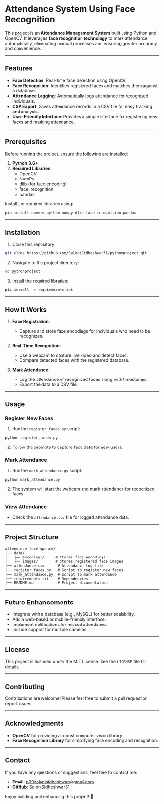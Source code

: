 # Attendance System Using Face Recognition

This project is an **Attendance Management System** built using Python and OpenCV. It leverages **face recognition technology** to mark attendance automatically, eliminating manual processes and ensuring greater accuracy and convenience.

---

## Features

- **Face Detection**: Real-time face detection using OpenCV.
- **Face Recognition**: Identifies registered faces and matches them against a database.
- **Attendance Logging**: Automatically logs attendance for recognized individuals.
- **CSV Export**: Saves attendance records in a CSV file for easy tracking and analysis.
- **User-Friendly Interface**: Provides a simple interface for registering new faces and marking attendance.

---

## Prerequisites

Before running the project, ensure the following are installed:

1. **Python 3.6+**
2. **Required Libraries**:
   - OpenCV
   - NumPy
   - dlib (for face encoding)
   - face_recognition
   - pandas

Install the required libraries using:

```bash
pip install opencv-python numpy dlib face-recognition pandas
```

---

## Installation

1. Clone this repository:

```bash
git clone https://github.com/SaloniSidheshwar31/pythonproject.git
```

2. Navigate to the project directory:

```bash
cd pythonproject
```

3. Install the required libraries:

```bash
pip install -r requirements.txt
```

---

## How It Works

1. **Face Registration**:
   - Capture and store face encodings for individuals who need to be recognized.

2. **Real-Time Recognition**:
   - Use a webcam to capture live video and detect faces.
   - Compare detected faces with the registered database.

3. **Mark Attendance**:
   - Log the attendance of recognized faces along with timestamps.
   - Export the data to a CSV file.

---

## Usage

### Register New Faces

1. Run the `register_faces.py` script:

```bash
python register_faces.py
```

2. Follow the prompts to capture face data for new users.

### Mark Attendance

1. Run the `mark_attendance.py` script:

```bash
python mark_attendance.py
```

2. The system will start the webcam and mark attendance for recognized faces.

### View Attendance

- Check the `attendance.csv` file for logged attendance data.

---

## Project Structure

```
attendance-face-opencv/
|── data/
|   ├── encodings/     # Stores face encodings
|   ├── images/        # Stores registered face images
|── attendance.csv      # Attendance log file
|── register_faces.py   # Script to register new faces
|── mark_attendance.py  # Script to mark attendance
|── requirements.txt    # Dependencies
|── README.md           # Project documentation
```

---

## Future Enhancements

- Integrate with a database (e.g., MySQL) for better scalability.
- Add a web-based or mobile-friendly interface.
- Implement notifications for missed attendance.
- Include support for multiple cameras.

---

## License

This project is licensed under the MIT License. See the `LICENSE` file for details.

---

## Contributing

Contributions are welcome! Please feel free to submit a pull request or report issues.

---

## Acknowledgments

- **OpenCV** for providing a robust computer vision library.
- **Face Recognition Library** for simplifying face encoding and recognition.

---

## Contact

If you have any questions or suggestions, feel free to contact me:

- **Email**: [p39salonisidheshwar@gmail.com](mailto:p39salonisidheshwar@gmail.com)
- **GitHub**: [SaloniSidheshwar31](https://github.com/SaloniSidheshwar31)

Enjoy building and enhancing this project! 🚀

